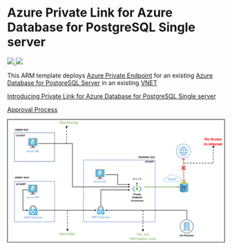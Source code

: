 # Azure Private Link for Azure Database for PostgreSQL Single server

<a href="https://portal.azure.com/#create/Microsoft.Template/uri/https%3A%2F%2Fraw.githubusercontent.com%2FAzure%2Fazure-postgresql%2Fmaster%2Farm-templates%2FExampleWithManualPrivateLink%2FExistingServerAndVnet%2Ftemplate.json" target="_blank">
    <img src="http://azuredeploy.net/deploybutton.png" />
</a>
<a href="http://armviz.io/#/?load=https%3A%2F%2Fraw.githubusercontent.com%2FAzure%2Fazure-postgresql%2Fmaster%2Farm-templates%2FExampleWithManualPrivateLink%2FExistingServerAndVnet%2Ftemplate.json" target="_blank">
    <img src="http://armviz.io/visualizebutton.png"/>
</a>

This ARM template deploys [Azure Private Endpoint](https://docs.microsoft.com/en-us/azure/private-link/private-endpoint-overview) for an existing [Azure Database for PostgreSQL Server](https://docs.microsoft.com/en-us/azure/postgresql/overview) in an existing [VNET](https://docs.microsoft.com/en-us/azure/virtual-network/virtual-networks-overview)

[Introducing Private Link for Azure Database for PostgreSQL Single server](https://techcommunity.microsoft.com/t5/azure-database-for-postgresql/introducing-private-link-for-azure-database-for-postgresql/ba-p/1088068)

[Approval Process](https://docs.microsoft.com/en-us/azure/postgresql/concepts-data-access-and-security-private-link#approval-process)

![Architecture](https://raw.githubusercontent.com/Azure/azure-postgresql/master/arm-templates/ExampleWithManualPrivateLink/ExistingServerAndVnet/vnetprivateipoverview.jpg)
